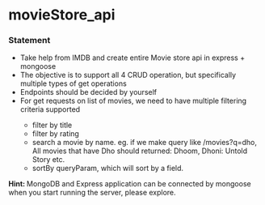 # movieStore_api

<h3>Statement</h3>
<ul>
    <li>Take help from IMDB and create entire Movie store api in express + mongoose</li>
    <li>The objective is to support all 4 CRUD operation, but specifically multiple types of get operations</li>
    <li>Endpoints should be decided by yourself</li>
    <li> For get requests on list of movies, we need to have multiple filtering criteria supported</li>
    <ul>
        <li>filter by title</li>
        <li>filter by rating</li>
        <li>search a movie by name. eg. if we make query like /movies?q=dho, All movies that have Dho should returned: Dhoom, Dhoni: Untold Story etc.</li>
<li>sortBy queryParam, which will sort by a field.</li></ul></ul>
<be>
<p> <b>Hint: </b> MongoDB and Express application can be connected by mongoose when you start running the server, please explore.</p>
